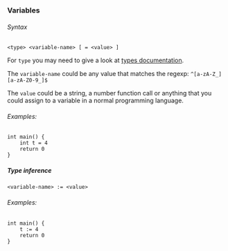 ### Variables

###### Syntax
```
<type> <variable-name> [ = <value> ]
```


For `type` you may need to give a look at [types documentation](./types.md).

The `variable-name` could be any value that matches the regexp: `^[a-zA-Z_][a-zA-Z0-9_]$`

The `value` could be a string, a number function call or anything that you could assign
to a variable in a normal programming language.


###### Examples:
```
int main() {
    int t = 4
    return 0
}
```

##### Type inference
```
<variable-name> := <value>
```

###### Examples:
```
int main() {
    t := 4
    return 0
}
```

